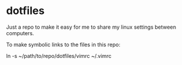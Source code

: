 dotfiles
========

Just a repo to make it easy for me to share my linux settings between computers.

To make symbolic links to the files in this repo:

ln -s ~/path/to/repo/dotfiles/vimrc ~/.vimrc
